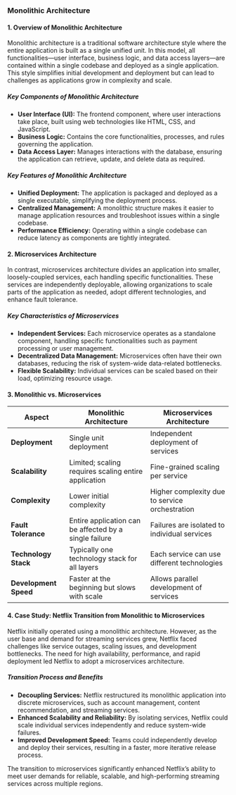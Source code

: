 ### Monolithic Architecture

#### 1. Overview of Monolithic Architecture
Monolithic architecture is a traditional software architecture style where the entire application is built as a single unified unit. In this model, all functionalities—user interface, business logic, and data access layers—are contained within a single codebase and deployed as a single application. This style simplifies initial development and deployment but can lead to challenges as applications grow in complexity and scale.

##### Key Components of Monolithic Architecture
- **User Interface (UI):** The frontend component, where user interactions take place, built using web technologies like HTML, CSS, and JavaScript.
- **Business Logic:** Contains the core functionalities, processes, and rules governing the application.
- **Data Access Layer:** Manages interactions with the database, ensuring the application can retrieve, update, and delete data as required.

##### Key Features of Monolithic Architecture
- **Unified Deployment:** The application is packaged and deployed as a single executable, simplifying the deployment process.
- **Centralized Management:** A monolithic structure makes it easier to manage application resources and troubleshoot issues within a single codebase.
- **Performance Efficiency:** Operating within a single codebase can reduce latency as components are tightly integrated.

#### 2. Microservices Architecture
In contrast, microservices architecture divides an application into smaller, loosely-coupled services, each handling specific functionalities. These services are independently deployable, allowing organizations to scale parts of the application as needed, adopt different technologies, and enhance fault tolerance.

##### Key Characteristics of Microservices
- **Independent Services:** Each microservice operates as a standalone component, handling specific functionalities such as payment processing or user management.
- **Decentralized Data Management:** Microservices often have their own databases, reducing the risk of system-wide data-related bottlenecks.
- **Flexible Scalability:** Individual services can be scaled based on their load, optimizing resource usage.

#### 3. Monolithic vs. Microservices

| Aspect                | Monolithic Architecture                   | Microservices Architecture                   |
|-----------------------|-------------------------------------------|----------------------------------------------|
| **Deployment**        | Single unit deployment                   | Independent deployment of services           |
| **Scalability**       | Limited; scaling requires scaling entire application | Fine-grained scaling per service             |
| **Complexity**        | Lower initial complexity                 | Higher complexity due to service orchestration |
| **Fault Tolerance**   | Entire application can be affected by a single failure | Failures are isolated to individual services |
| **Technology Stack**  | Typically one technology stack for all layers | Each service can use different technologies  |
| **Development Speed** | Faster at the beginning but slows with scale | Allows parallel development of services      |

#### 4. Case Study: Netflix Transition from Monolithic to Microservices

Netflix initially operated using a monolithic architecture. However, as the user base and demand for streaming services grew, Netflix faced challenges like service outages, scaling issues, and development bottlenecks. The need for high availability, performance, and rapid deployment led Netflix to adopt a microservices architecture. 

##### Transition Process and Benefits
- **Decoupling Services:** Netflix restructured its monolithic application into discrete microservices, such as account management, content recommendation, and streaming services.
- **Enhanced Scalability and Reliability:** By isolating services, Netflix could scale individual services independently and reduce system-wide failures.
- **Improved Development Speed:** Teams could independently develop and deploy their services, resulting in a faster, more iterative release process.

The transition to microservices significantly enhanced Netflix’s ability to meet user demands for reliable, scalable, and high-performing streaming services across multiple regions.
